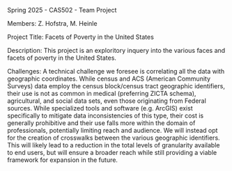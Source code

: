 Spring 2025 - CAS502 - Team Project

Members: Z. Hofstra, M. Heinle

Project Title: Facets of Poverty in the United States

Description: This project is an exploritory inquery into the various 
faces and facets of poverty in the United States.

Challenges: A technical challenge we foresee is correlating all the data with geographic coordinates. While census 
and ACS (American Community Surveys) data employ the census block/census tract geographic identifiers, their use is 
not as common in medical (preferring ZICTA schema), agricultural, and social data sets, even those originating from 
Federal sources. While specialized tools and software (e.g. ArcGIS) exist specifically to mitigate data 
inconsistencies of this type, their cost is generally prohibitive and their use falls more within the domain of 
professionals, potentially limiting reach and audience. We will instead opt for the creation of crosswalks between 
the various geographic identifiers. This will likely lead to a reduction in the total levels of granularity available
 to end users, but will ensure a broader reach while still providing a viable framework for expansion in the future.
